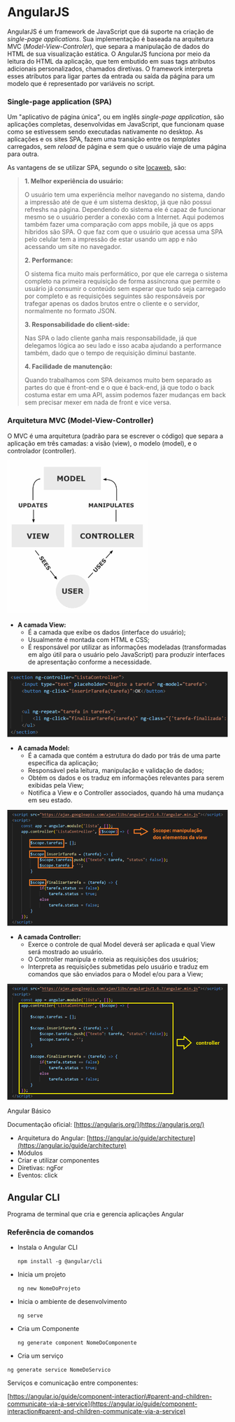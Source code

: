 # AngularJS

AngularJS é um framework de JavaScript que dá suporte na criação de _single-page applications_. Sua implementação é baseada na arquitetura MVC \(_Model-View-Controler_\), que separa a manipulação de dados do HTML de sua visualização estática. O AngularJS funciona por meio da leitura do HTML da aplicação, que tem embutido em suas tags atributos adicionais personalizados, chamados diretivas. O framework interpreta esses atributos para ligar partes da entrada ou saída da página para um modelo que é representado por variáveis no script.

### Single-page application \(SPA\)

Um "aplicativo de página única", ou em inglês _single-page application_, são aplicações completas, desenvolvidas em JavaScript, que funcionam quase como se estivessem sendo executadas nativamente no desktop. As aplicações e os sites SPA, fazem uma transição entre os _templates_ carregados, sem _reload_ de página e sem que o usuário viaje de uma página para outra.

As vantagens de se utilizar SPA, segundo o site [locaweb](http://blog.locaweb.com.br/artigos/desenvolvimento-artigos/o-que-e-single-page-application/), são:

> **1. Melhor experiência do usuário:**
>
> O usuário tem uma experiência melhor navegando no sistema, dando a impressão até de que é um sistema desktop, já que não possui refreshs na página. Dependendo do sistema ele é capaz de funcionar mesmo se o usuário perder a conexão com a Internet. Aqui podemos também fazer uma comparação com apps mobile, já que os apps híbridos são SPA. O que faz com que o usuário que acessa uma SPA pelo celular tem a impressão de estar usando um app e não acessando um site no navegador.
>
> **2. Performance:**
>
> O sistema fica muito mais performático, por que ele carrega o sistema completo na primeira requisição de forma assíncrona que permite o usuário já consumir o  conteúdo sem esperar que tudo seja carregado por completo e as requisições seguintes são responsáveis por trafegar apenas os dados brutos entre o cliente e o servidor, normalmente no formato JSON.
>
> **3. Responsabilidade do client-side:**
>
> Nas SPA o lado cliente ganha mais responsabilidade, já que delegamos lógica ao seu lado e isso acaba ajudando a performance também, dado que o tempo de requisição diminui bastante.
>
> **4. Facilidade de manutenção:**
>
> Quando trabalhamos com SPA deixamos  muito bem separado as partes do que é front-end e o que é back-end, já que todo o back costuma estar em uma API, assim podemos fazer mudanças em back sem precisar mexer em nada de front e vice versa.

### Arquitetura MVC \(Model-View-Controller\)

O MVC é uma arquitetura \(padrão para se escrever o código\) que separa a aplicação em três camadas: a visão \(view\), o modelo \(model\), e o controlador \(controller\).

![](/assets/arquitetura_mvc.png)



* **A camada View:** 
  * É a camada que exibe os dados \(interface do usuário\);
  * Usualmente é montada com HTML e CSS;
  * É responsável por utilizar as informações modeladas \(transformadas em algo útil para o usuário pelo JavaScript\) para produzir interfaces de apresentação conforme a necessidade.

![](/assets/view_exemplo.PNG)

* **A camada Model:**
  * É a camada que contém a estrutura do dado por trás de uma parte específica da aplicação;
  * Responsável pela leitura, manipulação e validação de dados;
  * Obtém os dados e os traduz em informações relevantes para serem exibidas pela View;
  * Notifica a View e o Controller associados, quando há uma mudança em seu estado.

![](/assets/model_exemplo.png)

* **A camada Controller:**
  * Exerce o controle de qual Model deverá ser aplicada e qual View será mostrado ao usuário.
  * O Controller manipula e roteia as requisições dos usuários;
  * Interpreta as requisições submetidas pelo usuário e traduz em comandos que são enviados para o Model e/ou para a View;

![](/assets/controller_exemplo.PNG)





Angular Básico

Documentação oficial: [https://angularjs.org/](https://angularjs.org/)

* Arquitetura do Angular: [https://angular.io/guide/architecture](https://angular.io/guide/architecture)
* Módulos
* Criar e utilizar componentes
* Diretivas: ngFor
* Eventos: click

## Angular CLI

Programa de terminal que cria e gerencia aplicações Angular

### Referência de comandos

* Instala o Angular CLI

  `npm install -g @angular/cli`

* Inicia um projeto

  `ng new NomeDoProjeto`

* Inicia o ambiente de desenvolvimento

  `ng serve`

* Cria um Componente

  `ng generate component NomeDoComponente`

* Cria um serviço

`ng generate service NomeDoServico`

Serviços e comunicação entre componentes:

[https://angular.io/guide/component-interaction\#parent-and-children-communicate-via-a-service](https://angular.io/guide/component-interaction#parent-and-children-communicate-via-a-service)

